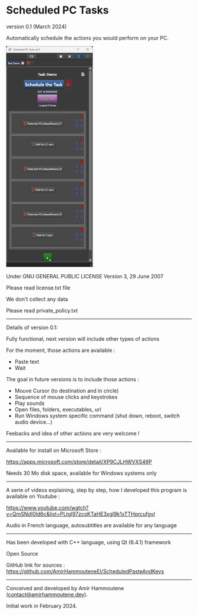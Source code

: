 # Scheduled PC Tasks

version 0.1 (March 2024)

Automatically schedule the actions you would perform on your PC.

![Screenshot](/screenshot.png?raw=true "Screenshot")


Under GNU GENERAL PUBLIC LICENSE Version 3, 29 June 2007

Please read license.txt file

We don't collect any data

Please read private_policy.txt

----------
Details of version 0.1:

Fully functional, next version will include other types of actions

For the moment, those actions are available :

   - Paste text
   - Wait

The goal in future versions is to include those actions :

   - Mouve Cursor (to destination and in circle)
   - Sequence of mouse clicks and keystrokes
   - Play sounds
   - Open files, folders, executables, url
   - Run Windows system specific command (shut down, reboot, switch audio device...)

Feebacks and idea of other actions are very welcome !

----------
Available for install on Microsoft Store : 

https://apps.microsoft.com/store/detail/XP9CJLHWVXS49P

Needs 30 Mo disk space, available for Windows systems only
   
----------
A serie of videos explaining, step by step, how I developed this program is available on Youtube :

https://www.youtube.com/watch?v=QmSNdI0Id6c&list=PLtgI97zcoKTaHE3xgl9k1xTTHprcufgvl

Audio in French language, autosubtitles are available for any language

----------
Has been developed with C++ language, using Qt (6.4.1) framework 

Open Source

GitHub link for sources : https://github.com/AmirHammouteneEI/ScheduledPasteAndKeys

----------
Conceived and developed by Amir Hammoutene (contact@amirhammoutene.dev). 

Initial work in February 2024.